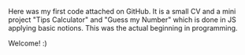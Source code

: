 Here was my first code attached on GitHub. It is a small CV and a mini project "Tips Calculator" and "Guess my Number" which is done in JS applying basic notions. This was the actual beginning in programming.

Welcome! :) 
